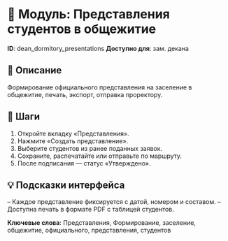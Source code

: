 # 📘 Модуль: Представления студентов в общежитие
**ID**: dean_dormitory_presentations
**Доступно для**: зам. декана

## 📝 Описание
Формирование официального представления на заселение в общежитие, печать, экспорт, отправка проректору.

## 🩜 Шаги
1. Откройте вкладку «Представления».
2. Нажмите «Создать представление».
3. Выберите студентов из ранее поданных заявок.
4. Сохраните, распечатайте или отправьте по маршруту.
5. После подписания — статус «Утверждено».

## 💡 Подсказки интерфейса
– Каждое представление фиксируется с датой, номером и составом.
– Доступна печать в формате PDF с таблицей студентов.

**Ключевые слова**: Представления, Формирование, заселение, общежитие, официального, представления, студентов
